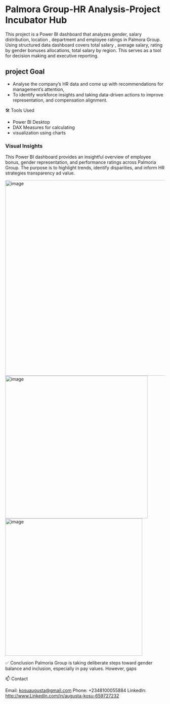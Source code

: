 # Palmora Group-HR Analysis-Project Incubator Hub
This project is a Power BI dashboard that analyzes gender, salary distribution, location , department and employee ratings in Palmora Group. Using structured data dashboard covers total salary , average salary, rating by gender bonuses allocations, total salary by region. This serves as a tool for decision making and executive reporting.
## project Goal
- Analyse the company’s HR data and come up with recommendations for management’s attention,
 - To identify workforce insights and taking data-driven actions to improve representation, and compensation alignment.


🛠 Tools Used
- Power BI Desktop
- DAX Measures for calculating 
- visualization using charts

### Visual Insights
This Power BI dashboard provides an insightful overview of employee bonus, gender representation, and performance ratings across Palmoria Group. The purpose is to highlight trends, identify disparities, and inform HR strategies transparency ad value.




<img width="617" alt="image" src="https://github.com/user-attachments/assets/68479ce3-abbd-4ff5-aaf5-dd6c216f50c0" />
<img width="450" alt="image" src="https://github.com/user-attachments/assets/e135cff4-369c-4f2e-afe7-aae2cab54dbd" />
<img width="433" alt="image" src="https://github.com/user-attachments/assets/560bfb3a-5b17-4d3b-aad4-3ed38f0333c9" />


✅ Conclusion
Palmoria Group is taking deliberate steps toward gender balance and inclusion, especially in pay values. However, gaps 

📫 Contact

Email: kosuaugusta@gmail.com
Phone: +2348100055884
LinkedIn: http://www.LinkedIn.com/in/augusta-kosu-659727232

